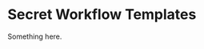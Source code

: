 [title]: # (Secret Workflow Templates)
[tags]: # (XXX)
[priority]: # (5408)
# Secret Workflow Templates
Something here.
